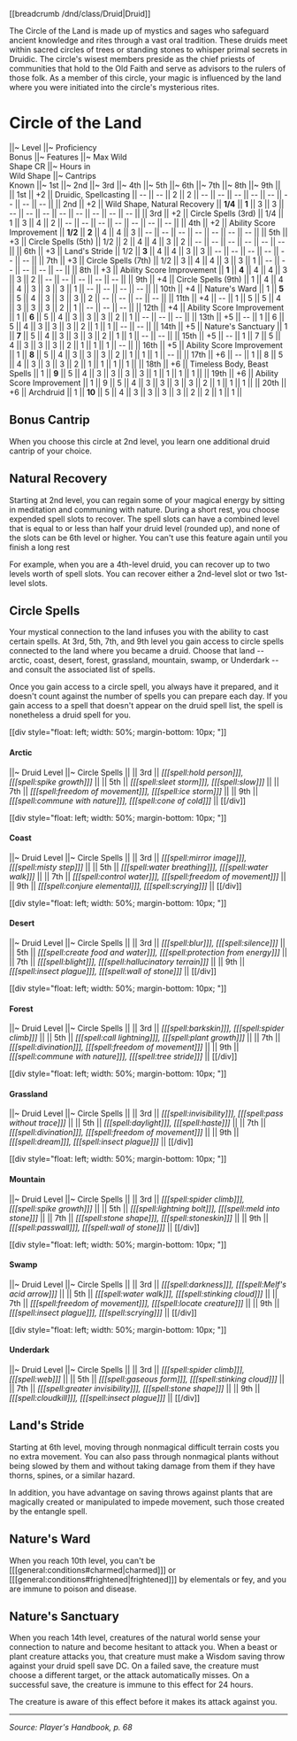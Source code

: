 [[breadcrumb /dnd/class/Druid|Druid]]

The Circle of the Land is made up of mystics and sages who safeguard ancient knowledge and rites through a vast oral tradition. These druids meet within sacred circles of trees or standing stones to whisper primal secrets in Druidic. The circle's wisest members preside as the chief priests of communities that hold to the Old Faith and serve as advisors to the rulers of those folk. As a member of this circle, your magic is influenced by the land where you were initiated into the circle's mysterious rites.

# Circle of the Land

||~ Level ||~ Proficiency<br>Bonus ||~ Features ||~ Max Wild<br>Shape CR ||~ Hours in<br>Wild Shape ||~ Cantrips<br>Known ||~ 1st ||~ 2nd ||~ 3rd ||~ 4th ||~ 5th ||~ 6th ||~ 7th ||~ 8th ||~ 9th ||
|| 1st || +2 || Druidic, Spellcasting || -- || -- || 2 || 2 || -- || -- || -- || -- || -- || -- || -- || -- ||
|| 2nd || +2 || Wild Shape, Natural Recovery || **1/4** || **1** || 3 || 3 || -- || -- || -- || -- || -- || -- || -- || -- ||
|| 3rd || +2 || Circle Spells (3rd) || 1/4 || 1 || 3 || 4 || 2 || -- || -- || -- || -- || -- || -- || -- ||
|| 4th || +2 || Ability Score Improvement || **1/2** || **2** || 4 || 4 || 3 || -- || -- || -- || -- || -- || -- || -- ||
|| 5th || +3 || Circle Spells (5th) || 1/2 || 2 || 4 || 4 || 3 || 2 || -- || -- || -- || -- || -- || -- ||
|| 6th || +3 || Land's Stride || 1/2 || **3** || 4 || 4 || 3 || 3 || -- || -- || -- || -- || -- || -- ||
|| 7th || +3 || Circle Spells (7th) || 1/2 || 3 || 4 || 4 || 3 || 3 || 1 || -- || -- || -- || -- || -- ||
|| 8th || +3 || Ability Score Improvement || **1** || **4** || 4 || 4 || 3 || 3 || 2 || -- || -- || -- || -- || -- ||
|| 9th || +4 || Circle Spells (9th) || 1 || 4 || 4 || 4 || 3 || 3 || 3 || 1 || -- || -- || -- || -- ||
|| 10th || +4 || Nature's Ward || 1 || **5** || 5 || 4 || 3 || 3 || 3 || 2 || -- || -- || -- || -- ||
|| 11th || +4 || -- || 1 || 5 || 5 || 4 || 3 || 3 || 3 || 2 || 1 || -- || -- || -- ||
|| 12th || +4 || Ability Score Improvement || 1 || **6** || 5 || 4 || 3 || 3 || 3 || 2 || 1 || -- || -- || -- ||
|| 13th || +5 || -- || 1 || 6 || 5 || 4 || 3 || 3 || 3 || 2 || 1 || 1 || -- || -- ||
|| 14th || +5 || Nature's Sanctuary || 1 || **7** || 5 || 4 || 3 || 3 || 3 || 2 || 1 || 1 || -- || -- ||
|| 15th || +5 || -- || 1 || 7 || 5 || 4 || 3 || 3 || 3 || 2 || 1 || 1 || 1 || -- ||
|| 16th || +5 || Ability Score Improvement || 1 || **8** || 5 || 4 || 3 || 3 || 3 || 2 || 1 || 1 || 1 || -- ||
|| 17th || +6 || -- || 1 || 8 || 5 || 4 || 3 || 3 || 3 || 2 || 1 || 1 || 1 || 1 ||
|| 18th || +6 || Timeless Body, Beast Spells || 1 || **9** || 5 || 4 || 3 || 3 || 3 || 3 || 1 || 1 || 1 || 1 ||
|| 19th || +6 || Ability Score Improvement || 1 || 9 || 5 || 4 || 3 || 3 || 3 || 3 || 2 || 1 || 1 || 1 ||
|| 20th || +6 || Archdruid || 1 || **10** || 5 || 4 || 3 || 3 || 3 || 3 || 2 || 2 || 1 || 1 ||

## Bonus Cantrip

When you choose this circle at 2nd level, you learn one additional druid cantrip of your choice.

## Natural Recovery

Starting at 2nd level, you can regain some of your magical energy by sitting in meditation and communing with nature. During a short rest, you choose expended spell slots to recover. The spell slots can have a combined level that is equal to or less than half your druid level (rounded up), and none of the slots can be 6th level or higher. You can't use this feature again until you finish a long rest

For example, when you are a 4th-level druid, you can recover up to two levels worth of spell slots. You can recover either a 2nd-level slot or two 1st-level slots.

## Circle Spells

Your mystical connection to the land infuses you with the ability to cast certain spells. At 3rd, 5th, 7th, and 9th level you gain access to circle spells connected to the land where you became a druid. Choose that land -- arctic, coast, desert, forest, grassland, mountain, swamp, or Underdark -- and consult the associated list of spells.

Once you gain access to a circle spell, you always have it prepared, and it doesn't count against the number of spells you can prepare each day. If you gain access to a spell that doesn't appear on the druid spell list, the spell is nonetheless a druid spell for you.

[[div style="float: left; width: 50%; margin-bottom: 10px; "]]
#### Arctic
||~ Druid Level ||~ Circle Spells ||
|| 3rd || *[[[spell:hold person]]], [[[spell:spike growth]]]* ||
|| 5th || *[[[spell:sleet storm]]], [[[spell:slow]]]* ||
|| 7th || *[[[spell:freedom of movement]]], [[[spell:ice storm]]]* ||
|| 9th || *[[[spell:commune with nature]]], [[[spell:cone of cold]]]* ||
[[/div]]

[[div style="float: left; width: 50%; margin-bottom: 10px; "]]
#### Coast
||~ Druid Level ||~ Circle Spells ||
|| 3rd || *[[[spell:mirror image]]], [[[spell:misty step]]]* ||
|| 5th || *[[[spell:water breathing]]], [[[spell:water walk]]]* ||
|| 7th || *[[[spell:control water]]], [[[spell:freedom of movement]]]* ||
|| 9th || *[[[spell:conjure elemental]]], [[[spell:scrying]]]* ||
[[/div]]

[[div style="float: left; width: 50%; margin-bottom: 10px; "]]
#### Desert
||~ Druid Level ||~ Circle Spells ||
|| 3rd || *[[[spell:blur]]], [[[spell:silence]]]* ||
|| 5th || *[[[spell:create food and water]]], [[[spell:protection from energy]]]* ||
|| 7th || *[[[spell:blight]]], [[[spell:hallucinatory terrain]]]* ||
|| 9th || *[[[spell:insect plague]]], [[[spell:wall of stone]]]* ||
[[/div]]

[[div style="float: left; width: 50%; margin-bottom: 10px; "]]
#### Forest
||~ Druid Level ||~ Circle Spells ||
|| 3rd || *[[[spell:barkskin]]], [[[spell:spider climb]]]* ||
|| 5th || *[[[spell:call lightning]]], [[[spell:plant growth]]]* ||
|| 7th || *[[[spell:divination]]], [[[spell:freedom of movement]]]* ||
|| 9th || *[[[spell:commune with nature]]], [[[spell:tree stride]]]* ||
[[/div]]

[[div style="float: left; width: 50%; margin-bottom: 10px; "]]
#### Grassland
||~ Druid Level ||~ Circle Spells ||
|| 3rd || *[[[spell:invisibility]]], [[[spell:pass without trace]]]* ||
|| 5th || *[[[spell:daylight]]], [[[spell:haste]]]* ||
|| 7th || *[[[spell:divination]]], [[[spell:freedom of movement]]]* ||
|| 9th || *[[[spell:dream]]], [[[spell:insect plague]]]* ||
[[/div]]

[[div style="float: left; width: 50%; margin-bottom: 10px; "]]
#### Mountain
||~ Druid Level ||~ Circle Spells ||
|| 3rd || *[[[spell:spider climb]]], [[[spell:spike growth]]]* ||
|| 5th || *[[[spell:lightning bolt]]], [[[spell:meld into stone]]]* ||
|| 7th || *[[[spell:stone shape]]], [[[spell:stoneskin]]]* ||
|| 9th || *[[[spell:passwall]]], [[[spell:wall of stone]]]* ||
[[/div]]

[[div style="float: left; width: 50%; margin-bottom: 10px; "]]
#### Swamp
||~ Druid Level ||~ Circle Spells ||
|| 3rd || *[[[spell:darkness]]], [[[spell:Melf's acid arrow]]]* ||
|| 5th || *[[[spell:water walk]]], [[[spell:stinking cloud]]]* ||
|| 7th || *[[[spell:freedom of movement]]], [[[spell:locate creature]]]* ||
|| 9th || *[[[spell:insect plague]]], [[[spell:scrying]]]* ||
[[/div]]

[[div style="float: left; width: 50%; margin-bottom: 10px; "]]
#### Underdark
||~ Druid Level ||~ Circle Spells ||
|| 3rd || *[[[spell:spider climb]]], [[[spell:web]]]* ||
|| 5th || *[[[spell:gaseous form]]], [[[spell:stinking cloud]]]* ||
|| 7th || *[[[spell:greater invisibility]]], [[[spell:stone shape]]]* ||
|| 9th || *[[[spell:cloudkill]]], [[[spell:insect plague]]]* ||
[[/div]]

## Land's Stride

Starting at 6th level, moving through nonmagical difficult terrain costs you no extra movement. You can also pass through nonmagical plants without being slowed by them and without taking damage from them if they have thorns, spines, or a similar hazard.

In addition, you have advantage on saving throws against plants that are magically created or manipulated to impede movement, such those created by the entangle spell.

## Nature's Ward

When you reach 10th level, you can't be [[[general:conditions#charmed|charmed]]] or [[[general:conditions#frightened|frightened]]] by elementals or fey, and you are immune to poison and disease.

## Nature's Sanctuary

When you reach 14th level, creatures of the natural world sense your connection to nature and become hesitant to attack you. When a beast or plant creature attacks you, that creature must make a Wisdom saving throw against your druid spell save DC. On a failed save, the creature must choose a different target, or the attack automatically misses. On a successful save, the creature is immune to this effect for 24 hours.

The creature is aware of this effect before it makes its attack against you.

----

*Source: Player's Handbook, p. 68*

